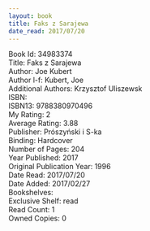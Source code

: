 ```yaml
---
layout: book
title: Faks z Sarajewa
date_read: 2017/07/20
---
```


Book Id: 34983374<br />
Title: Faks z Sarajewa<br />
Author: Joe Kubert<br />
Author l-f: Kubert, Joe<br />
Additional Authors: Krzysztof Uliszewsk<br />
ISBN: <br />
ISBN13: 9788380970496<br />
My Rating: 2<br />
Average Rating: 3.88<br />
Publisher: Prószyński i S-ka<br />
Binding: Hardcover<br />
Number of Pages: 204<br />
Year Published: 2017<br />
Original Publication Year: 1996<br />
Date Read: 2017/07/20<br />
Date Added: 2017/02/27<br />
Bookshelves: <br />
Exclusive Shelf: read<br />
Read Count: 1<br />
Owned Copies: 0<br />

